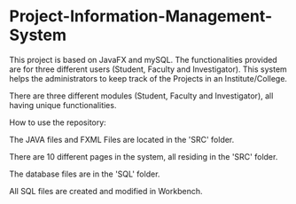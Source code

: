 # Project-Information-Management-System
This project is based on JavaFX and mySQL. The functionalities provided are for three different users (Student, Faculty and Investigator). This system helps the administrators to keep track of the Projects in an Institute/College.


There are three different modules (Student, Faculty and Investigator), all having unique functionalities. 


How to use the repository:

The JAVA files and FXML Files are located in the 'SRC' folder. 

There are 10 different pages in the system, all residing in the 'SRC' folder.

The database files are in the 'SQL' folder.

All SQL files are created and modified in Workbench. 
